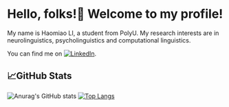 #  Hello, folks!👋 Welcome to my profile! 
My name is Haomiao LI, a student from PolyU.
My research interests are in neurolinguistics, psycholinguistics and computational linguistics.
<!-- Actual text -->
You can find me on [![LinkedIn][2.2]][2].
<!-- Icons -->
[2.2]: https://github.com/IDHaomiao/HaomiaoLI/blob/088bf5a9fdc0a852dd2ee79e36a0c0e69f29131a/linkedin-3-16.png (LinkedIn icon without padding)
<!-- Links to your social media accounts -->
[2]: www.linkedin.com/in/haomiao-li
## 📈GitHub Stats
![Anurag's GitHub stats](https://github-readme-stats.vercel.app/api?username=IDHaomiao&show_icons=true&theme=buefy)
[![Top Langs](https://github-readme-stats.vercel.app/api/top-langs/?username=IDHaomiao&layout=compact)](https://github.com/anuraghazra/github-readme-stats)
